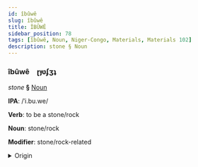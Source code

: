 ```yaml
---
id: îbûwê
slug: îbûwê
title: ÎBÛWÊ
sidebar_position: 78
tags: [îbûwê, Noun, Niger-Congo, Materials, Materials 102]
description: stone § Noun
---
```


### îbûwê&emsp;<span kind="abugida">ɽɟʋʄʒʇ</span>

*stone* **§** [Noun](../../tags/Noun)

**IPA**: /ˈi.bu.we/

**Verb**: to be a stone/rock

**Noun**: stone/rock

**Modifier**: stone/rock-related

<details>
    <summary>Origin</summary>
    Shona ibwe <br/>
    <em>Niger-Congo Language Family</em>
</details>